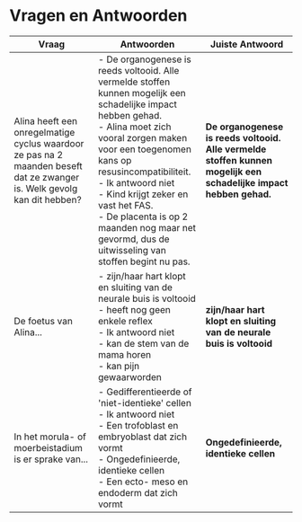 # Vragen en Antwoorden

| Vraag                                                                                                                   | Antwoorden                                                                                                                                                                                                                                                                                                                                                                                       | Juiste Antwoord                                                                                                   |
| ----------------------------------------------------------------------------------------------------------------------- | ------------------------------------------------------------------------------------------------------------------------------------------------------------------------------------------------------------------------------------------------------------------------------------------------------------------------------------------------------------------------------------------------ | ----------------------------------------------------------------------------------------------------------------- |
| Alina heeft een onregelmatige cyclus waardoor ze pas na 2 maanden beseft dat ze zwanger is. Welk gevolg kan dit hebben? | - De organogenese is reeds voltooid. Alle vermelde stoffen kunnen mogelijk een schadelijke impact hebben gehad.   <br> - Alina moet zich vooral zorgen maken voor een toegenomen kans op resusincompatibiliteit.   <br> - Ik antwoord niet   <br> - Kind krijgt zeker en vast het FAS.   <br> - De placenta is op 2 maanden nog maar net gevormd, dus de uitwisseling van stoffen begint nu pas. | **De organogenese is reeds voltooid. Alle vermelde stoffen kunnen mogelijk een schadelijke impact hebben gehad.** |
| De foetus van Alina...                                                                                                  | - zijn/haar hart klopt en sluiting van de neurale buis is voltooid   <br> - heeft nog geen enkele reflex   <br> - Ik antwoord niet   <br> - kan de stem van de mama horen   <br> - kan pijn gewaarworden                                                                                                                                                                                         | **zijn/haar hart klopt en sluiting van de neurale buis is voltooid**                                              |
| In het morula- of moerbeistadium is er sprake van...                                                                    | - Gedifferentieerde of 'niet-identieke' cellen   <br> - Ik antwoord niet   <br> - Een trofoblast en embryoblast dat zich vormt   <br> - Ongedefinieerde, identieke cellen   <br> - Een ecto- meso en endoderm dat zich vormt                                                                                                                                                                     | **Ongedefinieerde, identieke cellen**                                                                             |
